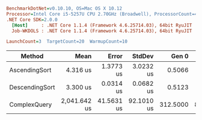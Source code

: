 ``` ini

BenchmarkDotNet=v0.10.10, OS=Mac OS X 10.12
Processor=Intel Core i5-5257U CPU 2.70GHz (Broadwell), ProcessorCount=4
.NET Core SDK=2.0.0
  [Host]     : .NET Core 1.1.4 (Framework 4.6.25714.03), 64bit RyuJIT
  Job-WKDOLS : .NET Core 1.1.4 (Framework 4.6.25714.03), 64bit RyuJIT

LaunchCount=3  TargetCount=20  WarmupCount=10  

```
|         Method |         Mean |      Error |     StdDev |    Gen 0 |   Gen 1 | Allocated |
|--------------- |-------------:|-----------:|-----------:|---------:|--------:|----------:|
|  AscendingSort |     4.316 us |  1.3773 us |  3.0232 us |   0.5066 |  0.1303 |   1.08 KB |
| DescendingSort |     3.300 us |  0.0314 us |  0.0682 us |   0.5123 |  0.1318 |   1.13 KB |
|   ComplexQuery | 2,041.642 us | 41.5631 us | 92.1010 us | 312.5000 | 80.2734 | 648.99 KB |
